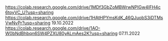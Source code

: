 https://colab.research.google.com/drive/1MDf3GbZoMBWrwNPIGw4IFH4c6toyVC_U?usp=sharing
https://colab.research.google.com/drive/1HAtHPYmsKdK_46QJuobS3iDTMsVwNvPr?usp=sharing 19.10.2022
https://colab.research.google.com/drive/1AO-W0bNdBhbqn6SW4PZXU80yALmAes2K?usp=sharing 07.11.2022
